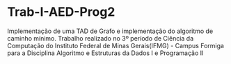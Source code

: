 # Trab-I-AED-Prog2
Implementação de uma TAD de Grafo e implementação do algoritmo de caminho mínimo. Trabalho realizado no 3º período de Ciência da Computação do Instituto Federal de Minas Gerais(IFMG) - Campus Formiga para a Disciplina Algoritmo e Estruturas da Dados I e Programação II
